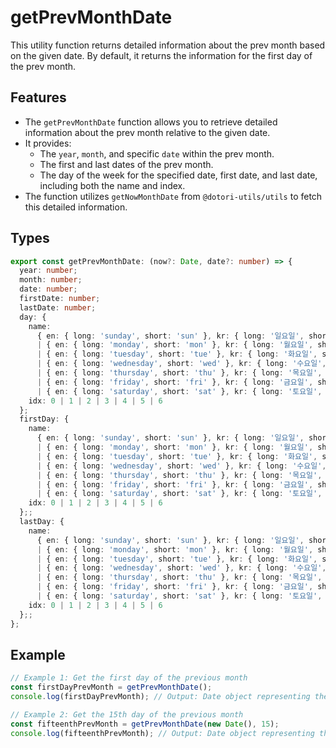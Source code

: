 # getPrevMonthDate

This utility function returns detailed information about the prev month based on the given date. By default, it returns the information for the first day of the prev month.

## Features

- The `getPrevMonthDate` function allows you to retrieve detailed information about the prev month relative to the given date.
- It provides:
  - The `year`, `month`, and specific `date` within the prev month.
  - The first and last dates of the prev month.
  - The day of the week for the specified date, first date, and last date, including both the name and index.
- The function utilizes `getNowMonthDate` from `@dotori-utils/utils` to fetch this detailed information.

## Types

```typescript
export const getPrevMonthDate: (now?: Date, date?: number) => {
  year: number;
  month: number;
  date: number;
  firstDate: number;
  lastDate: number;
  day: {
    name:
      { en: { long: 'sunday', short: 'sun' }, kr: { long: '일요일', short: '일' } }
      | { en: { long: 'monday', short: 'mon' }, kr: { long: '월요일', short: '월' } };
      | { en: { long: 'tuesday', short: 'tue' }, kr: { long: '화요일', short: '화' } },
      | { en: { long: 'wednesday', short: 'wed' }, kr: { long: '수요일', short: '수' } },
      | { en: { long: 'thursday', short: 'thu' }, kr: { long: '목요일', short: '목' } },
      | { en: { long: 'friday', short: 'fri' }, kr: { long: '금요일', short: '금' } },
      | { en: { long: 'saturday', short: 'sat' }, kr: { long: '토요일', short: '토' } },
    idx: 0 | 1 | 2 | 3 | 4 | 5 | 6
  };
  firstDay: {
    name:
      { en: { long: 'sunday', short: 'sun' }, kr: { long: '일요일', short: '일' } }
      | { en: { long: 'monday', short: 'mon' }, kr: { long: '월요일', short: '월' } };
      | { en: { long: 'tuesday', short: 'tue' }, kr: { long: '화요일', short: '화' } },
      | { en: { long: 'wednesday', short: 'wed' }, kr: { long: '수요일', short: '수' } },
      | { en: { long: 'thursday', short: 'thu' }, kr: { long: '목요일', short: '목' } },
      | { en: { long: 'friday', short: 'fri' }, kr: { long: '금요일', short: '금' } },
      | { en: { long: 'saturday', short: 'sat' }, kr: { long: '토요일', short: '토' } },
    idx: 0 | 1 | 2 | 3 | 4 | 5 | 6
  };;
  lastDay: {
    name:
      { en: { long: 'sunday', short: 'sun' }, kr: { long: '일요일', short: '일' } }
      | { en: { long: 'monday', short: 'mon' }, kr: { long: '월요일', short: '월' } };
      | { en: { long: 'tuesday', short: 'tue' }, kr: { long: '화요일', short: '화' } },
      | { en: { long: 'wednesday', short: 'wed' }, kr: { long: '수요일', short: '수' } },
      | { en: { long: 'thursday', short: 'thu' }, kr: { long: '목요일', short: '목' } },
      | { en: { long: 'friday', short: 'fri' }, kr: { long: '금요일', short: '금' } },
      | { en: { long: 'saturday', short: 'sat' }, kr: { long: '토요일', short: '토' } },
    idx: 0 | 1 | 2 | 3 | 4 | 5 | 6
  };;
};
```

## Example

```typescript
// Example 1: Get the first day of the previous month
const firstDayPrevMonth = getPrevMonthDate();
console.log(firstDayPrevMonth); // Output: Date object representing the first day of the previous month

// Example 2: Get the 15th day of the previous month
const fifteenthPrevMonth = getPrevMonthDate(new Date(), 15);
console.log(fifteenthPrevMonth); // Output: Date object representing the 15th day of the previous month
```
